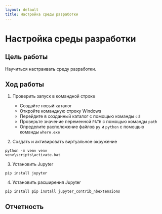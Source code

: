 ```yaml
---
layout: default
title: Настройка среды разработки
---
```


# Настройка среды разработки

## Цель работы

Научиться настраивать среду разработки.

## Ход работы

1. Проверить запуск в командной строке
    * Создайте новый каталог
    * Откройте командную строку Windows
    * Перейдите в созданный каталог с помощью команды `cd`
    * Проверьте значение переменной `PATH` с помощью команды `path`
    * Определите расположение файлов `py` и `python` с помощью команды `where.exe`

2. Создать и активировать виртуальное окружение

```
python -m venv venv
venv\scripts\activate.bat
```

3. Установить Jupyter

```
pip install jupyter
```

4. Установить расширения Jupyter

```
pip install pip install jupyter_contrib_nbextensions
```

## Отчетность
